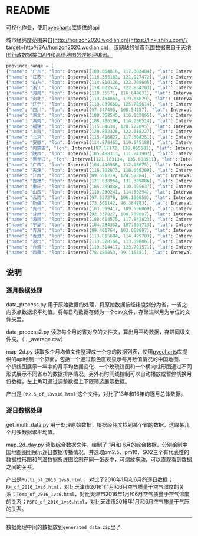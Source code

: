 # README

可视化作业，使用[pyecharts](https://pyecharts.org/#/)库提供的api

城市经纬度范围来自[http://horizon2020.wqdian.cn](https://link.zhihu.com/?target=http%3A//horizon2020.wqdian.cn)，该网站的省市范围数据来自于天地图行政数据接口API和高德地图的逆地理编码。

```python
province_range = [
{"name": "广东", "lon": Interval(109.664816, 117.303484), "lat": Interval(20.223273, 25.519951)},
{"name": "江苏", "lon": Interval(116.355183, 121.927472), "lat": Interval(30.76028, 35.127197)},
{"name": "山东", "lon": Interval(114.810126, 122.705605), "lat": Interval(34.377357, 38.399928)},
{"name": "浙江", "lon": Interval(118.022574, 122.834203), "lat": Interval(26.643625, 31.182556)},
{"name": "河南", "lon": Interval(110.35571, 116.644831), "lat": Interval(31.3844, 36.366508)},
{"name": "河北", "lon": Interval(113.454863, 119.84879), "lat": Interval(36.048718, 42.615453)},
{"name": "辽宁", "lon": Interval(118.839668, 125.785614), "lat": Interval(38.72154, 43.488548)},
{"name": "四川", "lon": Interval(97.347493, 108.54257), "lat": Interval(26.048207, 34.315239)},
{"name": "湖北", "lon": Interval(108.362545, 116.132865), "lat": Interval(29.032769, 33.272876)},
{"name": "湖南", "lon": Interval(108.786106, 114.256514), "lat": Interval(24.643089, 30.1287)},
{"name": "福建", "lon": Interval(115.84634, 120.722095), "lat": Interval(23.500683, 28.317231)},
{"name": "上海", "lon": Interval(120.852326, 122.118227), "lat": Interval(30.691701, 31.874634)},
{"name": "北京", "lon": Interval(115.416827, 117.508251), "lat": Interval(39.442078, 41.058964)},
{"name": "安徽", "lon": Interval(114.878463, 119.645188), "lat": Interval(29.395191, 34.65234)},
{"name": "内蒙古", "lon": Interval(97.17172, 126.065581), "lat": Interval(37.406647, 53.333779)},
{"name": "陕西", "lon": Interval(105.488313, 111.241907), "lat": Interval(31.706862, 39.582532)},
{"name": "黑龙江", "lon": Interval(121.183134, 135.088511), "lat": Interval(43.422993, 53.560901)},
{"name": "广西", "lon": Interval(104.446538, 112.05675), "lat": Interval(20.902306, 26.388528)},
{"name": "天津", "lon": Interval(116.702073, 118.059209), "lat": Interval(38.554824, 40.251765)},
{"name": "江西", "lon": Interval(89.551219, 124.57284), "lat": Interval(8.972204, 40.256391)},
{"name": "吉林", "lon": Interval(121.638964, 131.309886), "lat": Interval(40.864207, 46.302152)},
{"name": "重庆", "lon": Interval(105.289838, 110.195637), "lat": Interval(28.164706, 32.204171)},
{"name": "山西", "lon": Interval(110.230241, 114.56294), "lat": Interval(34.583784, 40.744953)},
{"name": "云南", "lon": Interval(97.527278, 106.196958), "lat": Interval(21.142312, 29.225286)},
{"name": "新疆", "lon": Interval(73.501142, 96.384783), "lat": Interval(34.336146, 49.183097)},
{"name": "贵州", "lon": Interval(103.599417, 109.556069), "lat": Interval(24.620914, 29.224344)},
{"name": "甘肃", "lon": Interval(92.337827, 108.709007), "lat": Interval(32.596328, 42.794532)},
{"name": "海南", "lon": Interval(108.614575, 117.842823), "lat": Interval(8.30204, 20.16146)},
{"name": "宁夏", "lon": Interval(104.284332, 107.661713), "lat": Interval(35.238497, 39.387783)},
{"name": "青海", "lon": Interval(89.401764, 103.068897), "lat": Interval(31.600668, 39.212599)},
{"name": "香港", "lon": Interval(113.815684, 114.499703), "lat": Interval(22.134935, 22.566546)},
{"name": "澳门", "lon": Interval(113.528164, 113.598861), "lat": Interval(22.109142, 22.217034)},
{"name": "台湾", "lon": Interval(119.314417, 123.701571), "lat": Interval(21.896939, 25.938831)},
{"name": "西藏", "lon": Interval(78.386053, 99.115351), "lat": Interval(26.853453, 36.484529)}]
```

## 说明

### 逐月数据处理

data_process.py 用于原始数据的处理，将原始数据按经纬度划分为省，一省之内多点数据求平均值。将每日均数据存储为一个csv文件，存储进以月为单位的文件夹里。

data_process2.py 读取每个月的省对应的文件夹，算出月平均数据，存进同级文件夹。（..._average.csv）

map_2d.py 读取多个月均值文件整理成一个总的数据列表，使用[pyecharts](https://pyecharts.org/#/)库提供的api绘制一个界面，包括一个通过颜色直观显示每月数值情况的中国地图、一个折线图展示一年中的月平均数据变化、一个玫瑰饼图和一个横向柱形图通过不同形式展示不同省市的数据排序情况。另外有时间线控制可以自动播放或暂停切换月份数据，左上角可通过调整数据上下限筛选展示数据。

产出是 `PM2.5_of_13vs16.html` 这个文件，对比了13年和16年的逐月总体数据。

### 逐日数据处理

get_multi_data.py 用于处理原始数据，根据经纬度找到某个省的数据，选取某几个月多数据求平均值。

map_2d_day.py 读取综合数据文件，绘制了 1月和 6月的综合数据，分别绘制中国地图图组展示逐日数据传播情况，并选取pm2.5、pm10、SO2三个有代表性的数据柱形图和气温数据折线图绘制在同一张表中，可缩放拖动，可以直观看到数据之间的关系。

产出是`Multi_of_2016_1vs6.html` ，对比了2016年1月和6月的逐日数据；`RH_of_2016_1vs6.html`，对比天津市2016年1月和6月空气质量于空气湿度的关系；`Temp_of_2016_1vs6.html`，对比天津市2016年1月和6月空气质量于空气温度的关系；`PSFC_of_2016_1vs6.html`，对比天津市2016年1月和6月空气质量于气压的关系。

---

数据处理中间的数据放到`generated_data.zip`里了

